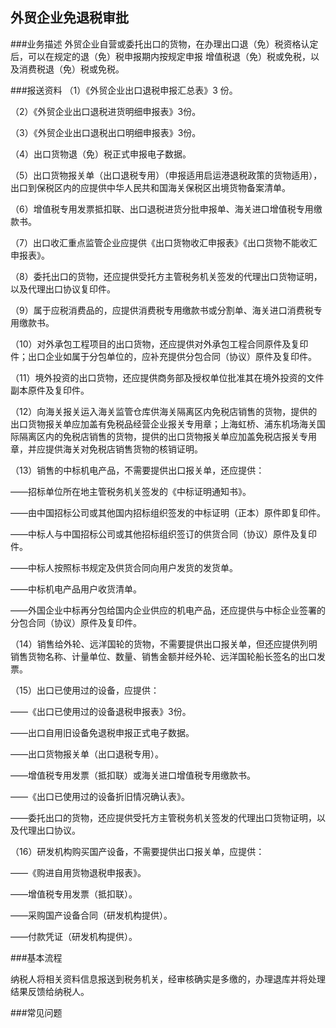 ## 外贸企业免退税审批

###业务描述
    外贸企业自营或委托出口的货物，在办理出口退（免）税资格认定后，可以在规定的退（免）税申报期内按规定申报
    增值税退（免）税或免税，以及消费税退（免）税或免税。


###报送资料
（1）《外贸企业出口退税申报汇总表》3 份。

（2）《外贸企业出口退税进货明细申报表》3份。

（3）《外贸企业出口退税出口明细申报表》3份。

（4）出口货物退（免）税正式申报电子数据。

（5）出口货物报关单（出口退税专用）（申报适用启运港退税政策的货物适用），出口到保税区内的应提供中华人民共和国海关保税区出境货物备案清单。

（6）增值税专用发票抵扣联、出口退税进货分批申报单、海关进口增值税专用缴款书。

（7）出口收汇重点监管企业应提供《出口货物收汇申报表》《出口货物不能收汇申报表》。

（8）委托出口的货物，还应提供受托方主管税务机关签发的代理出口货物证明，以及代理出口协议复印件。

（9）属于应税消费品的，应提供消费税专用缴款书或分割单、海关进口消费税专用缴款书。

（10）对外承包工程项目的出口货物，还应提供对外承包工程合同原件及复印件；出口企业如属于分包单位的，应补充提供分包合同（协议）原件及复印件。

（11）境外投资的出口货物，还应提供商务部及授权单位批准其在境外投资的文件副本原件及复印件。

（12）向海关报关运入海关监管仓库供海关隔离区内免税店销售的货物，提供的出口货物报关单应加盖有免税品经营企业报关专用章；上海虹桥、浦东机场海关国际隔离区内的免税店销售的货物，提供的出口货物报关单应加盖免税店报关专用章，并应提供海关对免税店销售货物的核销证明。

（13）销售的中标机电产品，不需要提供出口报关单，还应提供：

——招标单位所在地主管税务机关签发的《中标证明通知书》。

——由中国招标公司或其他国内招标组织签发的中标证明（正本）原件即复印件。

——中标人与中国招标公司或其他招标组织签订的供货合同（协议）原件及复印件。

——中标人按照标书规定及供货合同向用户发货的发货单。

——中标机电产品用户收货清单。

——外国企业中标再分包给国内企业供应的机电产品，还应提供与中标企业签署的分包合同（协议）原件及复印件。

（14）销售给外轮、远洋国轮的货物，不需要提供出口报关单，但还应提供列明销售货物名称、计量单位、数量、销售金额并经外轮、远洋国轮船长签名的出口发票。

（15）出口已使用过的设备，应提供：

——《出口已使用过的设备退税申报表》3份。

——出口自用旧设备免退税申报正式电子数据。

——出口货物报关单（出口退税专用）。

——增值税专用发票（抵扣联）或海关进口增值税专用缴款书。

——《出口已使用过的设备折旧情况确认表》。

——委托出口的货物，还应提供受托方主管税务机关签发的代理出口货物证明，以及代理出口协议。

（16）研发机构购买国产设备，不需要提供出口报关单，应提供：

——《购进自用货物退税申报表》。

——增值税专用发票（抵扣联）。

——采购国产设备合同（研发机构提供）。

——付款凭证（研发机构提供）。


###基本流程

  纳税人将相关资料信息报送到税务机关，经审核确实是多缴的，办理退库并将处理结果反馈给纳税人。


###常见问题




